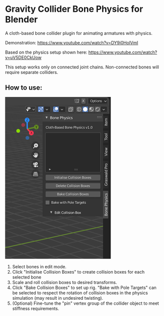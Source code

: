 # Gravity Collider Bone Physics for Blender

A cloth-based bone collider plugin for animating armatures with physics.

Demonstration: https://www.youtube.com/watch?v=DY9i0HolVmI

Based on the physics setup shown here:
https://www.youtube.com/watch?v=uV5DE0CkUow

This setup works only on connected joint chains. Non-connected bones will require separate colliders.

## How to use:
![](https://github.com/MiniEval/Bone-Physics/blob/main/UI.PNG)

1. Select bones in edit mode.
2. Click "Initialise Collision Boxes" to create collision boxes for each selected bone
3. Scale and roll collision boxes to desired transforms.
4. Click "Bake Collision Boxes" to set up rig. "Bake with Pole Targets" can be selected to respect the rotation of collision boxes in the physics simulation (may result in undesired twisting).
5. (Optional) Fine-tune the "pin" vertex group of the collider object to meet stiffness requirements.
